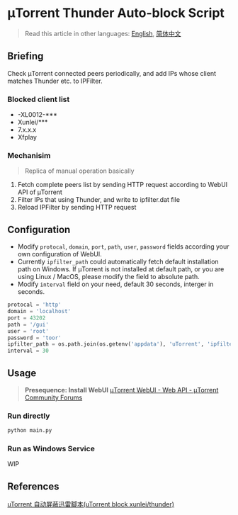 # μTorrent Thunder Auto-block Script

> Read this article in other languages: [English](/docs/en_us.md), [简体中文](/docs/zh_cn.md)

## Briefing

Check μTorrent connected peers periodically, and add IPs whose client matches Thunder etc. to IPFilter.

### Blocked client list

- -XL0012-***
- Xunlei/***
- 7.x.x.x
- Xfplay

### Mechanisim

> Replica of manual operation basically

1. Fetch complete peers list by sending HTTP request according to WebUI API of μTorrent
2. Filter IPs that using Thunder, and write to ipfilter.dat file
3. Reload IPFilter by sending HTTP request

## Configuration

- Modify `protocal`, `domain`, `port`, `path`, `user`, `password` fields according your own configuration of WebUI.
- Currently `ipfilter_path` could automatically fetch default installation path on Windows. If μTorrent is not installed at default path, or you are using Linux / MacOS, please modify the field to absolute path.
- Modify `interval` field on your need, default 30 seconds, interger in seconds.

``` python
protocal = 'http'
domain = 'localhost'
port = 43202
path = '/gui'
user = 'root'
password = 'toor'
ipfilter_path = os.path.join(os.getenv('appdata'), 'uTorrent', 'ipfilter.dat')
interval = 30
```

## Usage

> **Presequence: Install WebUI**
> [μTorrent WebUI - Web API - μTorrent Community Forums](https://forum.utorrent.com/topic/49588-μtorrent-webui/)

### Run directly

``` sh
python main.py
```

### Run as Windows Service

WIP

## References

[uTorrent 自动屏蔽迅雷脚本(uTorrent block xunlei/thunder)](https://www.v2ex.com/t/509327)

